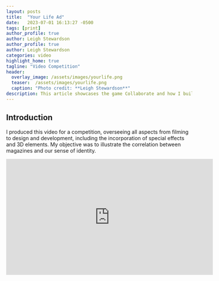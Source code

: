 ```yaml
---
layout: posts
title:  "Your Life Ad"
date:   2023-07-01 16:13:27 -0500
tags: [print]
author_profile: true
author: Leigh Stewardson
author_profile: true
author: Leigh Stewardson
categories: video
highlight_home: true
tagline: "Video Competition"
header:
  overlay_image: /assets/images/yourlife.png
  teaser:  /assets/images/yourlife.png
  caption: "Photo credit: **Leigh Stewardson**"
description: This article showcases the game Collaborate and how I build it.
---
```


## Introduction
I produced this video for a competition, overseeing all aspects from filming to design and development, including the incorporation of special effects and 3D elements. My objective was to illustrate the correlation between magazines and our sense of identity.

<iframe width="560" height="315" src="https://www.youtube.com/embed/OfBKDwCyi7w?si=U1O5vPJ_5yvMAufz" title="YouTube video player" frameborder="0" allow="accelerometer; autoplay; clipboard-write; encrypted-media; gyroscope; picture-in-picture; web-share" allowfullscreen></iframe>
